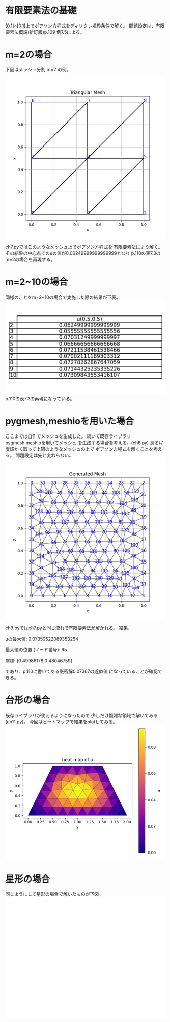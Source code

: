 # 有限要素法の基礎

[0.1]×[0.1]上でポアソン方程式をディリクレ境界条件で解く。
問題設定は、有限要素法概説(新訂版)p.109 例7.5による。

# m=2の場合
下図はメッシュ分割 m=2 の例。

![m=2の三角形メッシュ](figs/mesh_m2.png)

ch7.pyではこのようなメッシュ上でポアソン方程式を
有限要素法により解く。
その結果の中心点でのuの値が0.06249999999999999となり
p.110の表7.3のm=2の場合を再現する。

# m=2~10の場合
同様のことをm=2~10の場合で実施した際の結果が下表。
![各m=2でのu](figs/u_center_for_various_m.png)
p.110の表7.3の再現になっている。

# pygmesh,meshioを用いた場合
ここまでは自作でメッシュを生成した。
続いて既存ライブラリpygmesh,meshioを用いてメッシュ
を生成する場合を考える。(ch6.py)
ある程度細かく取って上図のようなメッシュの上で
ポアソン方程式を解くことを考える。
問題設定は先と変わらない。
![pygmeshによるメッシュ](figs/mesh_from_library.png)

ch9.pyではch7.pyと同じ流れで有限要素法が解かれる。
結果、

uの最大値: 0.07359522089353254

最大値の位置 (ノード番号): 65

座標: [0.49986178 0.48046759]

であり、p.110に書いてある厳密解0.07367の近似値
になっていることが確認できる。

# 台形の場合
既存ライブラリが使えるようになったので
少しだけ複雑な領域で解いてみる(ch11.py)。
今回はヒートマップで結果をplotしてみる。
![台形でのヒートマップ](figs/heat_map_trapezoid.png)

# 星形の場合
同じようにして星形の場合で解いたものが下図。
![星形でのヒートマップ](figs/heat_map_star.png)